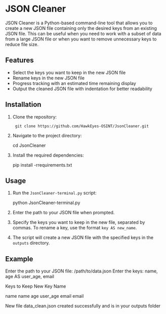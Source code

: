 # JSON Cleaner

JSON Cleaner is a Python-based command-line tool that allows you to create a new JSON file containing only the desired keys from an existing JSON file. This can be useful when you need to work with a subset of data from a large JSON file or when you want to remove unnecessary keys to reduce file size.

## Features

- Select the keys you want to keep in the new JSON file
- Rename keys in the new JSON file
- Progress tracking with an estimated time remaining display
- Output the cleaned JSON file with indentation for better readability

## Installation

1. Clone the repository:
    
        git clone https://github.com/HawkEyes-OSINT/JsonCleaner.git


2. Navigate to the project directory:

    cd JsonCleaner


3. Install the required dependencies:

    pip install -rrequirements.txt


## Usage

1. Run the `JsonCleaner-terminal.py` script:

    python JsonCleaner-terminal.py


2. Enter the path to your JSON file when prompted.
3. Specify the keys you want to keep in the new file, separated by commas. To rename a key, use the format `key AS new_name`.
4. The script will create a new JSON file with the specified keys in the `outputs` directory.

## Example

Enter the path to your JSON file: /path/to/data.json
Enter the keys: name, age AS user_age, email

Keys to Keep New Key Name

name name
age user_age
email email

New file data_clean.json created successfully and is in your outputs folder
